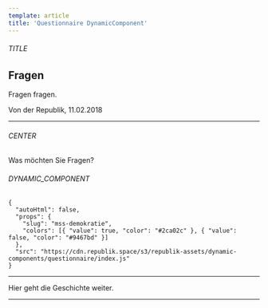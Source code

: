 ```yaml
---
template: article
title: 'Questionnaire DynamicComponent'
---
```


<section><h6>TITLE</h6>

# Fragen

Fragen fragen.

Von der Republik, 11.02.2018

<hr /></section>

<section><h6>CENTER</h6>

Was möchten Sie Fragen?
<section><h6>DYNAMIC_COMPONENT</h6>

```
{
  "autoHtml": false,
  "props": {
    "slug": "mss-demokratie",
    "colors": [{ "value": true, "color": "#2ca02c" }, { "value": false, "color": "#9467bd" }]
  },
  "src": "https://cdn.republik.space/s3/republik-assets/dynamic-components/questionnaire/index.js"
}
```

<hr /></section>

Hier geht die Geschichte weiter.
<hr /></section>
